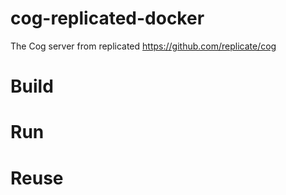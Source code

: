 # cog-replicated-docker

The Cog server from replicated https://github.com/replicate/cog

# Build

# Run

# Reuse


